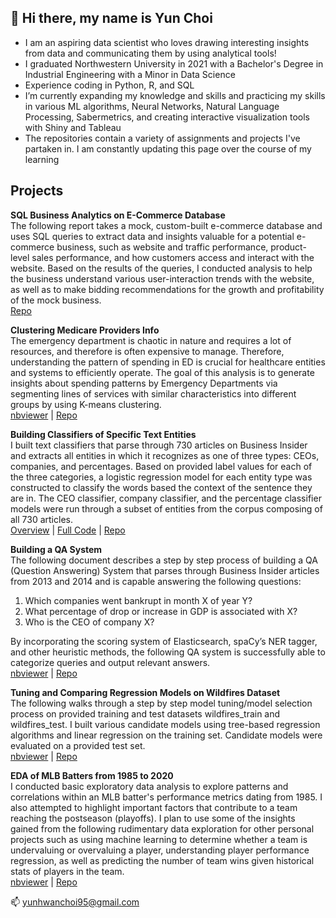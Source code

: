 ## 👋 Hi there, my name is Yun Choi

- I am an aspiring data scientist who loves drawing interesting insights from data and communicating them by using analytical tools!
- I graduated Northwestern University in 2021 with a Bachelor's Degree in Industrial Engineering with a Minor in Data Science
- Experience coding in Python, R, and SQL
- I’m currently expanding my knowledge and skills and practicing my skills in various ML algorithms, Neural Networks, Natural Language Processing, Sabermetrics, and creating interactive visualization tools with Shiny and Tableau
- The repositories contain a variety of assignments and projects I've partaken in. I am constantly updating this page over the course of my learning

## Projects

**SQL Business Analytics on E-Commerce Database**\
The following report takes a mock, custom-built e-commerce database and uses SQL queries to extract data and insights valuable for a potential e-commerce business, such as website and traffic performance, product-level sales performance, and how customers access and interact with the website. Based on the results of the queries, I conducted analysis to help the business understand various user-interaction trends with the website, as well as to make bidding recommendations for the growth and profitability of the mock business.\
[Repo](https://github.com/yunhwanchoi/SQL-Analysis-E-Commerce-Database)


**Clustering Medicare Providers Info**\
The emergency department is chaotic in nature and requires a lot of resources, and therefore is often expensive to manage. Therefore, understanding the pattern of spending in ED is crucial for healthcare entities and systems to efficiently operate. The goal of this analysis is to generate insights about spending patterns by Emergency Departments via segmenting lines of services with similar characteristics into different groups by using K-means clustering.\
[nbviewer](https://nbviewer.org/github/yunhwanchoi/Medicare-Clustering/blob/main/Medicare%20Providers%20Clustering.ipynb) | [Repo](https://github.com/yunhwanchoi/Medicare-Clustering)

**Building Classifiers of Specific Text Entities** \
I built text classifiers that parse through 730 articles on Business Insider and extracts all entities in which it recognizes as one of three types: CEOs, companies, and percentages. Based on provided label values for each of the three categories, a logistic regression model for each entity type was constructed to classify the words based the context of the sentence they are in. The CEO classifier, company classifier, and the percentage classifier models were run through a subset of entities from the corpus composing of all 730 articles. \
[Overview](https://nbviewer.org/github/yunhwanchoi/BI-Text-Classification/blob/main/Text%20Classification%20Overview.ipynb) | [Full Code](https://nbviewer.org/github/yunhwanchoi/BI-Text-Classification/blob/main/Text%20Classification%20Code.ipynb) | [Repo](https://github.com/yunhwanchoi/BI-Text-Classification)

**Building a QA System**\
The following document describes a step by step process of building a QA (Question Answering) System that parses through Business Insider articles from 2013 and 2014 and is capable answering the following questions:

1. Which companies went bankrupt in month X of year Y?
2. What percentage of drop or increase in GDP is associated with X?
3. Who is the CEO of company X?

By incorporating the scoring system of Elasticsearch, spaCy’s NER tagger, and other heuristic methods, the following QA system is successfully able to categorize queries and output relevant answers.\
[nbviewer](https://nbviewer.org/github/yunhwanchoi/BI-QA-System/blob/main/Building%20a%20QA%20System.ipynb) | [Repo](https://github.com/yunhwanchoi/BI-QA-System)

**Tuning and Comparing Regression Models on Wildfires Dataset**\
The following walks through a step by step model tuning/model selection process on provided training and test datasets wildfires_train and wildfires_test. I built various candidate models using tree-based regression algorithms and linear regression on the training set. Candidate models were evaluated on a provided test set.\
[nbviewer](https://nbviewer.org/github/yunhwanchoi/Wildfires-Regression/blob/main/Tuning%20and%20Comparing%20Models%20on%20Wildfires%20Dataset.ipynb) | [Repo](https://github.com/yunhwanchoi/Wildfires-Regression)

**EDA of MLB Batters from 1985 to 2020**\
I conducted basic exploratory data analysis to explore patterns and correlations within an MLB batter's performance metrics dating from 1985. I also attempted to highlight important factors that contribute to a team reaching the postseason (playoffs). I plan to use some of the insights gained from the following rudimentary data exploration for other personal projects such as using machine learning to determine whether a team is undervaluing or overvaluing a player, understanding player performance regression, as well as predicting the number of team wins given historical stats of players in the team.\
[nbviewer](https://nbviewer.org/github/yunhwanchoi/MLB-Batters-EDA/blob/main/EDA%20MLB%20Batters.ipynb) | [Repo](https://github.com/yunhwanchoi/MLB-Batters-EDA)


📫 yunhwanchoi95@gmail.com

<!---
yunhwanchoi/yunhwanchoi is a ✨ special ✨ repository because its `README.md` (this file) appears on your GitHub profile.
You can click the Preview link to take a look at your changes.
--->
